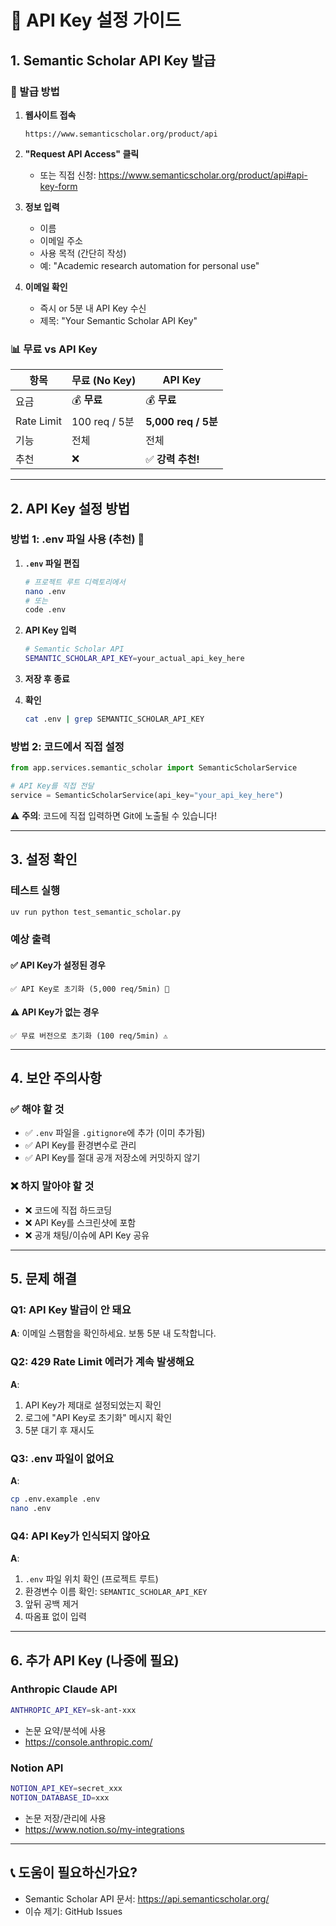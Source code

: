 # 🔑 API Key 설정 가이드

## 1. Semantic Scholar API Key 발급

### 📝 발급 방법

1. **웹사이트 접속**
   ```
   https://www.semanticscholar.org/product/api
   ```

2. **"Request API Access" 클릭**
   - 또는 직접 신청: https://www.semanticscholar.org/product/api#api-key-form

3. **정보 입력**
   - 이름
   - 이메일 주소
   - 사용 목적 (간단히 작성)
   - 예: "Academic research automation for personal use"

4. **이메일 확인**
   - 즉시 or 5분 내 API Key 수신
   - 제목: "Your Semantic Scholar API Key"

### 📊 무료 vs API Key

| 항목 | 무료 (No Key) | API Key |
|------|--------------|---------|
| 요금 | 💰 **무료** | 💰 **무료** |
| Rate Limit | 100 req / 5분 | **5,000 req / 5분** |
| 기능 | 전체 | 전체 |
| 추천 | ❌ | ✅ **강력 추천!** |

---

## 2. API Key 설정 방법

### 방법 1: .env 파일 사용 (추천) 🌟

1. **`.env` 파일 편집**
   ```bash
   # 프로젝트 루트 디렉토리에서
   nano .env
   # 또는
   code .env
   ```

2. **API Key 입력**
   ```bash
   # Semantic Scholar API
   SEMANTIC_SCHOLAR_API_KEY=your_actual_api_key_here
   ```

3. **저장 후 종료**

4. **확인**
   ```bash
   cat .env | grep SEMANTIC_SCHOLAR_API_KEY
   ```

### 방법 2: 코드에서 직접 설정

```python
from app.services.semantic_scholar import SemanticScholarService

# API Key를 직접 전달
service = SemanticScholarService(api_key="your_api_key_here")
```

⚠️ **주의**: 코드에 직접 입력하면 Git에 노출될 수 있습니다!

---

## 3. 설정 확인

### 테스트 실행

```bash
uv run python test_semantic_scholar.py
```

### 예상 출력

#### ✅ API Key가 설정된 경우
```
✅ API Key로 초기화 (5,000 req/5min) 🚀
```

#### ⚠️ API Key가 없는 경우
```
✅ 무료 버전으로 초기화 (100 req/5min) ⚠️
```

---

## 4. 보안 주의사항

### ✅ 해야 할 것
- ✅ `.env` 파일을 `.gitignore`에 추가 (이미 추가됨)
- ✅ API Key를 환경변수로 관리
- ✅ API Key를 절대 공개 저장소에 커밋하지 않기

### ❌ 하지 말아야 할 것
- ❌ 코드에 직접 하드코딩
- ❌ API Key를 스크린샷에 포함
- ❌ 공개 채팅/이슈에 API Key 공유

---

## 5. 문제 해결

### Q1: API Key 발급이 안 돼요
**A**: 이메일 스팸함을 확인하세요. 보통 5분 내 도착합니다.

### Q2: 429 Rate Limit 에러가 계속 발생해요
**A**:
1. API Key가 제대로 설정되었는지 확인
2. 로그에 "API Key로 초기화" 메시지 확인
3. 5분 대기 후 재시도

### Q3: .env 파일이 없어요
**A**:
```bash
cp .env.example .env
nano .env
```

### Q4: API Key가 인식되지 않아요
**A**:
1. `.env` 파일 위치 확인 (프로젝트 루트)
2. 환경변수 이름 확인: `SEMANTIC_SCHOLAR_API_KEY`
3. 앞뒤 공백 제거
4. 따옴표 없이 입력

---

## 6. 추가 API Key (나중에 필요)

### Anthropic Claude API
```bash
ANTHROPIC_API_KEY=sk-ant-xxx
```
- 논문 요약/분석에 사용
- https://console.anthropic.com/

### Notion API
```bash
NOTION_API_KEY=secret_xxx
NOTION_DATABASE_ID=xxx
```
- 논문 저장/관리에 사용
- https://www.notion.so/my-integrations

---

## 📞 도움이 필요하신가요?

- Semantic Scholar API 문서: https://api.semanticscholar.org/
- 이슈 제기: GitHub Issues

